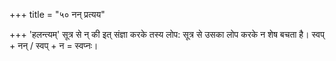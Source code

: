 +++
title = "५० नन् प्रत्यय"

+++
'हलन्त्यम्' सूत्र से न् की इत् संज्ञा करके तस्य लोप: सूत्र से उसका लोप करके न शेष बचता है। स्वप् + नन् / स्वप् + न = स्वप्नः।